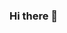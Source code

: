 ### Hi there 👋

<!--
here is web based vacancy management system php project for Ambo University Woliso Campus. i am biggenner in coding and this is my first project. i hope you enjoy it.
- 🔭 I’m currently working on ...
- 🌱 I’m currently learning ...
- 👯 I’m looking to collaborate on ...
- 🤔 I’m looking for help with ...
- 💬 Ask me about ...
- 📫 How to reach me: ...
- 😄 Pronouns: ...
- ⚡ Fun fact: ...
-->
